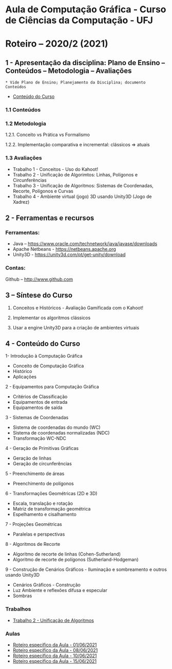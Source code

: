 # Aula de Computação Gráfica - Curso de Ciências da Computação - UFJ
# Roteiro – 2020/2 (2021)

## 1 - Apresentação da disciplina: Plano de Ensino – Conteúdos – Metodologia – Avaliações
	* Vide Plano de Ensino; Planejamento da Disciplina; documento Conteúdos

- [Conteúdo do Curso](https://github.com/marcoswagner-commits/projetos_cg/blob/c43851b0470c70dadfadf5fc2094c03faeb22cdf/ApostilaCG2021_Modulo2.pdf)

### 1.1 Conteúdos



### 1.2 Metodologia

1.2.1. Conceito vs Prática vs Formalismo

1.2.2. Implementação comparativa e incremental: clássicos => atuais

### 1.3 Avaliações
- Trabalho 1 - Conceitos - Uso do Kahoot!
- Trabalho 2 - Unificação de Algorimtos: Linhas, Polígonos e Circunferências
- Trabalho 3 - Unificação de Algoritmos: Sistemas de Coordenadas, Recorte, Polígonos e Curvas
- Trabalho 4 - Ambiente virtual (jogo) 3D usando Unity3D (Jogo de Xadrez) 

## 2  - Ferramentas e recursos

### Ferramentas:
- Java – https://www.oracle.com/technetwork/java/javase/downloads 
- Apache Netbeans - https://netbeans.apache.org
- Unity3D - https://unity3d.com/pt/get-unity/download

### Contas:
Github – http://www.github.com 


## 3 – Síntese do Curso

1. Conceitos e Históricos - Avaliação Gamificada com o Kahoot!

2. Implementar os algoritmos clássicos

3. Usar a engine Unity3D para a criação de ambientes virtuais

## 4 - Conteúdo do Curso
1- Introdução à Computação Gráfica
- Conceito de Computação Gráfica
- Histórico
- Aplicações

2 - Equipamentos para Computação Gráfica
- Critérios de Classificação
- Equipamentos de entrada
- Equipamentos de saída

3 - Sistemas de Coordenadas
- Sistema de coordenadas do mundo (WC)
- Sistema de coordenadas normalizadas (NDC)
- Transformação WC-NDC

4 - Geração de Primitivas Gráficas
- Geração de linhas
- Geração de circunferências

5 - Preenchimento de áreas
- Preenchimento de polígonos

6 - Transformações Geométricas (2D e 3D)
- Escala, translação e rotação
- Matriz de transformação geométrica
- Espelhamento e cisalhamento

7 - Projeções Geométricas
- Paralelas e perspectivas

8 - Algoritmos de Recorte
- Algoritmo de recorte de linhas (Cohen-Sutherland)
- Algoritmo de recorte de polígonos (Sutherland-Hodgeman)

9 - Construção de Cenários Gráficos - Iluminação e sombreamento e outros usando Unity3D
- Cenários Gráficos - Construção
- Luz Ambiente e reflexões difusa e especular
- Sombras


### Trabalhos
- [Trabalho 2 - Unificação de Algoritmos](https://github.com/marcoswagner-commits/projetos_cg/blob/c43851b0470c70dadfadf5fc2094c03faeb22cdf/Trabalho2%20-%20CG.pdf)

### Aulas
- [Roteiro específico da Aula - 01/06/2021](https://github.com/marcoswagner-commits/projetos_cg/blob/2ddf3f748c9844030265eae2dfd4b095a4df1ddd/aula1.md)
- [Roteiro específico da Aula - 08/06/2021](https://github.com/marcoswagner-commits/projetos_cg/blob/2ddf3f748c9844030265eae2dfd4b095a4df1ddd/aula2.md)
- [Roteiro específico da Aula - 10/06/2021](https://github.com/marcoswagner-commits/projetos_cg/blob/1cc2efb41cc40b4c8ffbd273fb2535b1468d4970/aula3.md)
- [Roteiro específico da Aula - 15/06/2021](https://github.com/marcoswagner-commits/projetos_cg/blob/dd9c68786d6be49c7e402d99bd3cb87d9f740cb6/aula4.md)
